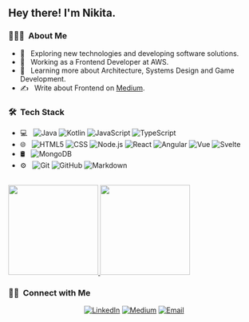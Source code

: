 <h2> Hey there! I'm Nikita.</h2>

<h3> 👨🏻‍💻 &nbsp;About Me </h3>

- 🤔 &nbsp; Exploring new technologies and developing software solutions.
- 💼 &nbsp; Working as a Frontend Developer at AWS.
- 🌱 &nbsp; Learning more about Architecture, Systems Design and Game Development.
- ✍️ &nbsp; Write about Frontend on [Medium](https://nmingaleev.medium.com/).

<h3> 🛠 &nbsp;Tech Stack</h3>

- 💻 &nbsp;
  ![Java](https://img.shields.io/badge/-Java-333333?style=flat&logo=Java&logoColor=007396)
  ![Kotlin](https://img.shields.io/badge/-Kotlin-333333?style=flat&logo=Kotlin&logoColor=007396)
  ![JavaScript](https://img.shields.io/badge/-JavaScript-333333?style=flat&logo=javascript)
  ![TypeScript](https://img.shields.io/badge/-TypeScript-333333?style=flat&logo=typescript)
- 🌐 &nbsp;
  ![HTML5](https://img.shields.io/badge/-HTML5-333333?style=flat&logo=HTML5)
  ![CSS](https://img.shields.io/badge/-CSS-333333?style=flat&logo=CSS3&logoColor=1572B6)
  ![Node.js](https://img.shields.io/badge/-Node.js-333333?style=flat&logo=node.js)
  ![React](https://img.shields.io/badge/-React-333333?style=flat&logo=react)
  ![Angular](https://img.shields.io/badge/-Angular-333333?style=flat&logo=angular)
  ![Vue](https://img.shields.io/badge/-Vue-333333?style=flat&logo=vuejs)
  ![Svelte](https://img.shields.io/badge/-Svelte-333333?style=flat&logo=svelte)
- 🛢 &nbsp;
  ![MongoDB](https://img.shields.io/badge/-MongoDB-333333?style=flat&logo=mongodb)
- ⚙️ &nbsp;
  ![Git](https://img.shields.io/badge/-Git-333333?style=flat&logo=git)
  ![GitHub](https://img.shields.io/badge/-GitHub-333333?style=flat&logo=github)
  ![Markdown](https://img.shields.io/badge/-Markdown-333333?style=flat&logo=markdown)

<br/>

<a href="https://github.com/nmingaleev">
  <img height="180em" src="https://github-readme-stats.vercel.app/api?username=nmingaleev&theme=buefy&show_icons=true" />
  <img height="180em" src="https://github-readme-stats.vercel.app/api/top-langs/?username=nmingaleev&theme=buefy&layout=compact&a" />
</a>

<br/>

<h3> 🤝🏻 &nbsp;Connect with Me </h3>

<p align="center">
<a href="https://www.linkedin.com/in/nikita-mingaleev-422357100/"><img alt="LinkedIn" src="https://img.shields.io/badge/LinkedIn-Nikita%20Mingaleev-blue?style=flat-square&logo=linkedin"></a>
<a href="https://nmingaleev.medium.com/"><img alt="Medium" src="https://img.shields.io/badge/Medium-Nikita%20Mingaleev-blue?style=flat-square&logo=medium"></a>
<a href="mailto:mingaleevnikita@gmail.com"><img alt="Email" src="https://img.shields.io/badge/Email-mingaleevnikita@gmail.com-blue?style=flat-square&logo=gmail"></a>
</p>
